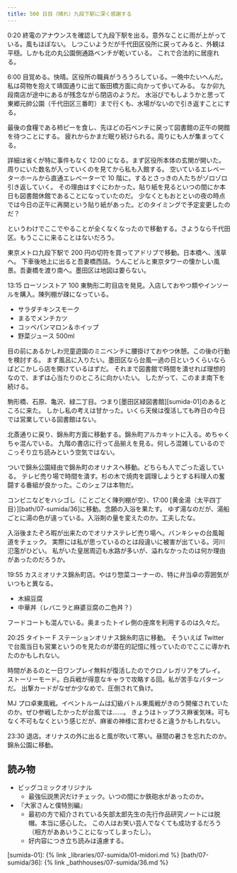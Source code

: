 ```yaml
---
title: 500 日目（晴れ）九段下駅に深く感謝する
---
```


0:20 終電のアナウンスを確認して九段下駅を出る。意外なことに雨が上がっている。風もほぼない。
しつこいようだが千代田区役所に戻ってみると、外観は平穏。しかも北の丸公園側通路ベンチが乾いている。
これで合法的に居座れる。

6:00 目覚める。快晴。区役所の職員がうろうろしている。一晩中たいへんだ。
私は荷物を抱えて靖国通りに出て飯田橋方面に向かって歩いてみる。
なか卯九段南店が途中にあるが残念ながら閉店のようだ。
水浴びでもしようかと思って東郷元帥公園（千代田区三番町）まで行くも、水場がないので引き返すことにする。

最後の食糧である柿ピーを食し、先ほどの石ベンチに戻って図書館の正午の開館を待つことにする。
疲れからかまだ眠り続けられる。周りにも人が集まってくる。

詳細は省くが特に事件もなく 12:00 になる。まず区役所本体の玄関が開いた。
周りにいた数名が入っていくのを見てから私も入館する。
空いているエレベーターホールから直通エレベーターで 10 階に。するとさっきの人たちがゾロゾロ引き返していく。
その理由はすぐにわかった。貼り紙を見るといつの間にか本日も図書館休館であることになっていたのだ。
少なくともおとといの夜の時点では今日の正午に再開という貼り紙があった。どのタイミングで予定変更したのだ？

というわけでここでやることが全くなくなったので移動する。さようなら千代田区。もうここに来ることはないだろう。

東京メトロ九段下駅で 200 円の切符を買ってアドリブで移動。日本橋へ、浅草へ。
下車後地上に出ると吾妻橋西詰。うんこビルと東京タワーの懐かしい風景。吾妻橋を渡り南へ。墨田区は地図は要らない。

13:15 ローソンストア 100 東駒形二町目店を発見。入店しておやつ類やインソールを購入。陳列棚が疎になっている。

* サラダチキンスモーク
* まるでメンチカツ
* コッペパンマロン＆ホイップ
* 野菜ジュース 500ml

目の前にあるかしわ児童遊園のミニベンチに腰掛けておやつ休憩。この後の行動を検討する。
まず風呂に入りたい。墨田区なら台風一過の日というくらいならばどこかしら店を開けているはずだ。
それまで図書館で時間を潰せれば理想的なので、まずは心当たりのところに向かいたい。
したがって、このまま南下を続ける。

駒形橋、石原、亀沢、緑二丁目。つまり[墨田区緑図書館][sumida-01]のあるところに来た。
しかし私の考えは甘かった。いくら天候は復活しても昨日の今日では営業している図書館はない。

北斎通りに戻り、錦糸町方面に移動する。錦糸町アルカキットに入る。めちゃくちゃ混んでいる。
九階の書店に行って品揃えを見る。何しろ混雑しているのでこっそり立ち読みという空気ではない。

ついで錦糸公園経由で錦糸町のオリナスへ移動。どちらも人でごった返している。
テレビ売り場で時間を潰す。杉の木で焼肉を調理しようとする料理人の奮闘する番組が良かった。このシェフは本物だ。

コンビニなどをハシゴし（ことごとく陳列棚が空）、17:00 [黄金湯（太平四丁目）][bath/07-sumida/36]に移動。念願の入浴を果たす。
ゆず湯なのだが、湯船ごとに湯の色が違っている。入浴剤の量を変えたのか。工夫したな。

入浴後またぞろ暇が出来たのでオリナステレビ売り場へ。バンキシャの台風報道をチェック。
実際には私が思っているのとは段違いに被害が出ている。河川氾濫がひどい。
私がいた皇居周辺も水路が多いが、溢れなかったのは何か理由があったのだろうか。

19:55 カスミオリナス錦糸町店。やはり惣菜コーナーの、特に弁当卓の雰囲気がいつもと異なる。

* 木綿豆腐
* 中華丼（レバニラと麻婆豆腐の二色丼？）

フードコートも混んでいる。奥まったトイレ側の座席を利用するのは久々だ。

20:25 タイトー F ステーションオリナス錦糸町店に移動。
そういえば Twitter で台風当日も営業というのを見たのが潜在的記憶に残っていたのでここに導かれたのかもしれない。

時間があるのと一日ワンプレイ無料が復活したのでクロノレガリアをプレイ。
ストーリーモード。白兵戦が得意なキャラで攻略する回。私が苦手なパターンだ。
出撃カードがなぜか少なめで、圧倒されて負け。

MJ プロ卓東風戦。イベントルームは幻級バトル東風戦がきのう開催されていたのか。ぜひ参戦したかったが台風では……。
きょうはトップラス麻雀気味。可もなく不可もなくという感じだが、麻雀の神様に言わせると違うかもしれない。

23:30 退店。オリナスの外に出ると風が吹いて寒い。昼間の暑さを忘れたのか。錦糸公園に移動。

## 読み物

* ビッグコミックオリジナル
  * 最強伝説黒沢だけチェック。いつの間にか鉄砲水があったのか。
* 『大家さんと僕特別編』
  * 最初の方で紹介されている矢部太郎先生の先行作品研究ノートには脱帽。本当に感心した。
    この人はお笑い芸人でなくても成功するだろう（相方がああいうことになってしまったし）。
  * 好内容につき立ち読みは遠慮する。

[sumida-01]: {% link _libraries/07-sumida/01-midori.md %}
[bath/07-sumida/36]: {% link _bathhouses/07-sumida/36.md %}
